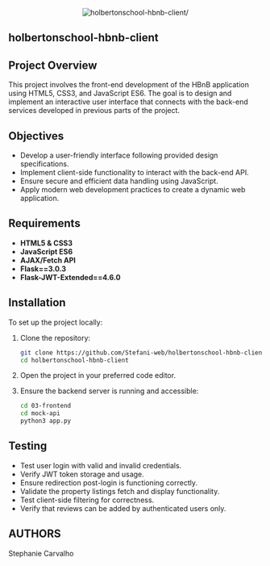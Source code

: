 <p align="center">
<img src="https://cdn.discordapp.com/attachments/1223767676241973349/1269049159227408536/Capture_decran_2024-08-02_234720.png?ex=66aea5a1&is=66ad5421&hm=c677b8e0148061a331604df2a36798c5cf6f4e15ccbe1d9a1c4d23ad8feaff90&" alt=holbertonschool-hbnb-client/> </p>

## holbertonschool-hbnb-client

## Project Overview
This project involves the front-end development of the HBnB application using HTML5, CSS3, and JavaScript ES6. The goal is to design and implement an interactive user interface that connects with the back-end services developed in previous parts of the project.

## Objectives
- Develop a user-friendly interface following provided design specifications.
- Implement client-side functionality to interact with the back-end API.
- Ensure secure and efficient data handling using JavaScript.
- Apply modern web development practices to create a dynamic web application.

## Requirements
- **HTML5 & CSS3**
- **JavaScript ES6**
- **AJAX/Fetch API**
- **Flask==3.0.3**
- **Flask-JWT-Extended==4.6.0**

## Installation

To set up the project locally:

1. Clone the repository:
    ```bash
    git clone https://github.com/Stefani-web/holbertonschool-hbnb-client
    cd holbertonschool-hbnb-client
    ```
2. Open the project in your preferred code editor.

3. Ensure the backend server is running and accessible:
    ```bash
    cd 03-frontend
    cd mock-api
    python3 app.py
    ```

## Testing
- Test user login with valid and invalid credentials.
- Verify JWT token storage and usage.
- Ensure redirection post-login is functioning correctly.
- Validate the property listings fetch and display functionality.
- Test client-side filtering for correctness.
- Verify that reviews can be added by authenticated users only.


## AUTHORS

Stephanie Carvalho
